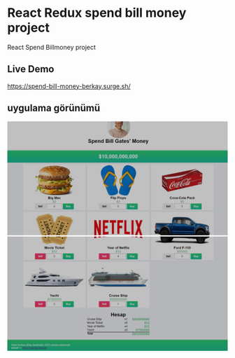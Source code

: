 # React Redux spend bill money project
React Spend Billmoney project
## Live Demo
https://spend-bill-money-berkay.surge.sh/

## uygulama görünümü

![Ui](screenshot/Screenshot_2.png)
![Ui](screenshot/Screenshot_1.png)
